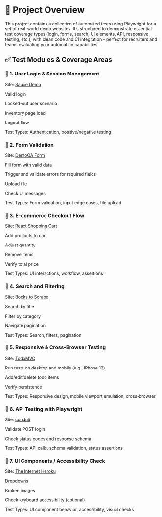 # 🔧 Project Overview
This project contains a collection of automated tests using Playwright for a set of real-world demo websites. It’s structured to demonstrate essential test coverage types (login, forms, search, UI elements, API, responsive testing, etc.), with clean code and CI integration - perfect for recruiters and teams evaluating your automation capabilities.

## ✅ Test Modules & Coverage Areas
### 📌 1. User Login & Session Management
Site: [Sauce Demo](https://www.saucedemo.com/)

Valid login

Locked-out user scenario

Inventory page load

Logout flow

Test Types: Authentication, positive/negative testing

### 📌 2. Form Validation
Site: [DemoQA Form](https://demoqa.com/automation-practice-form)

Fill form with valid data

Trigger and validate errors for required fields

Upload file

Check UI messages

Test Types: Form validation, input edge cases, file upload

### 📌 3. E-commerce Checkout Flow
Site: [React Shopping Cart](https://react-shopping-cart-67954.firebaseapp.com/)

Add products to cart

Adjust quantity

Remove items

Verify total price

Test Types: UI interactions, workflow, assertions

### 📌 4. Search and Filtering
Site: [Books to Scrape](https://books.toscrape.com/)

Search by title

Filter by category

Navigate pagination

Test Types: Search, filters, pagination

### 📌 5. Responsive & Cross-Browser Testing
Site: [TodoMVC](https://todomvc.com/examples/react/dist/)

Run tests on desktop and mobile (e.g., iPhone 12)

Add/edit/delete todo items

Verify persistence

Test Types: Responsive design, mobile viewport emulation, cross-browser

### 📌 6. API Testing with Playwright
Site: [conduit](https://conduit.bondaracademy.com/)

Validate POST login

Check status codes and response schema

Test Types: API calls, schema validation, status assertions

### 📌 7. UI Components / Accessibility Check
Site: [The Internet Heroku](https://the-internet.herokuapp.com/)

Dropdowns

Broken images

Check keyboard accessibility (optional)

Test Types: UI component behavior, accessibility, visual checks
